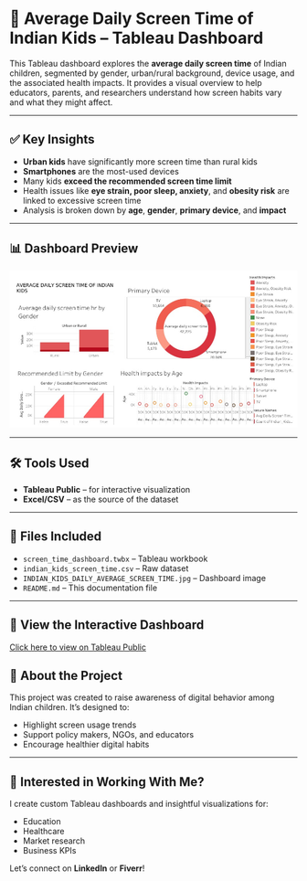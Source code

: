 # 📱 Average Daily Screen Time of Indian Kids – Tableau Dashboard

This Tableau dashboard explores the **average daily screen time** of Indian children, segmented by gender, urban/rural background, device usage, and the associated health impacts. It provides a visual overview to help educators, parents, and researchers understand how screen habits vary and what they might affect.

---

## ✅ Key Insights

- **Urban kids** have significantly more screen time than rural kids  
- **Smartphones** are the most-used devices  
- Many kids **exceed the recommended screen time limit**  
- Health issues like **eye strain, poor sleep, anxiety**, and **obesity risk** are linked to excessive screen time  
- Analysis is broken down by **age**, **gender**, **primary device**, and **impact**

---

## 📊 Dashboard Preview

![Dashboard Screenshot](INDIAN_KIDS_DAILY_AVERAGE_SCREEN_TIME.jpg)

---

## 🛠 Tools Used

- **Tableau Public** – for interactive visualization  
- **Excel/CSV** – as the source of the dataset  

---

## 📁 Files Included

- `screen_time_dashboard.twbx` – Tableau workbook  
- `indian_kids_screen_time.csv` – Raw dataset  
- `INDIAN_KIDS_DAILY_AVERAGE_SCREEN_TIME.jpg` – Dashboard image  
- `README.md` – This documentation file  

---

## 🔗 View the Interactive Dashboard

[Click here to view on Tableau Public]([https://public.tableau.com/app/profile/YOUR_USERNAME/viz/YOUR_DASHBOARD_NAME](https://public.tableau.com/views/AVERAGEDAILYSCREENTIMEOFINDIANKIDS/Dashboard1?:language=en-US&:sid=&:redirect=auth&:display_count=n&:origin=viz_share_link))



## 📌 About the Project

This project was created to raise awareness of digital behavior among Indian children. It’s designed to:
- Highlight screen usage trends
- Support policy makers, NGOs, and educators
- Encourage healthier digital habits

---

## 💼 Interested in Working With Me?

I create custom Tableau dashboards and insightful visualizations for:
- Education
- Healthcare
- Market research
- Business KPIs  

Let’s connect on **LinkedIn** or **Fiverr**!
